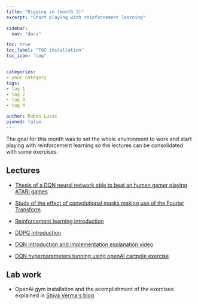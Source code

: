 ```yaml
---
title: "Digging in (month 3)"
excerpt: "Start playing with reinforcement learning"

sidebar:
  nav: "docs"

toc: true
toc_label: "TOC installation"
toc_icon: "cog"


categories:
- your category
tags:
- tag 1
- tag 2
- tag 3
- tag 4

author: Rubén Lucas
pinned: false
---
```


The goal for this month was to set the whole environment to work and start playing with reinforcement learning so the lectures can be consolidated with some exercises.

## Lectures

- [Thesis of a DQN neural network able to beat an human gamer playing ATARI games](https://storage.googleapis.com/deepmind-data/assets/papers/DeepMindNature14236Paper.pdf)

- [Study of the effect of convolutional masks making use of the Fourier Transform](https://dialnet.unirioja.es/descarga/articulo/4902816.pdf)

- [Reinforcement learning introduction](https://medium.com/ai%C2%B3-theory-practice-business/reinforcement-learning-part-5-monte-carlo-and-temporal-difference-learning-889053aba07d)

- [DDPG introduction](https://pemami4911.github.io/blog/2016/08/21/ddpg-rl.html)

- [DQN introduction and implementation explanation video](https://www.youtube.com/watch?v=t3fbETsIBCY)

- [DQN hyperparameters tunning using openAI cartpole exercise](https://adgefficiency.com/dqn-tuning/)

## Lab work

- OpenAi gym installation and the acomplishment of the exercises explained in [Shiva Verma's blog](https://towardsdatascience.com/solving-reinforcement-learning-classic-control-problems-openaigym-1b50413265dd)
